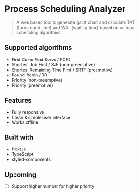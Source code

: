 # Process Scheduling Analyzer

> A web based tool to generate gantt chart and calculate TAT (turnaround time) and WAT (waiting time) based on various scheduling algorithms.


## Supported algorithms
- First Come First Serve / FCFS
- Shortest Job First / SJF (non-preemptive)
- Shortest Remaining Time First / SRTF (preemptive)
- Round-Robin / RR
- Priority (non-preemptive)
- Priority (preemptive)

## Features
- Fully responsive
- Clean & simple user interface
- Works offline

## Built with
- Next.js
- TypeScript
- styled-components

## Upcoming
- [ ] Support higher number for higher priority
